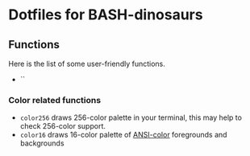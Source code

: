 # Dotfiles for BASH-dinosaurs

## Functions
Here is the list of some user-friendly functions.

- ``

### Color related functions
- `color256` draws 256-color palette in your terminal, this may help to check 256-color support. 
- `color16` draws 16-color palette of [ANSI-color](https://en.wikipedia.org/wiki/ANSI_escape_code) foregrounds and backgrounds